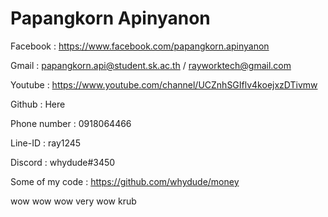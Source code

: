 # Papangkorn Apinyanon

Facebook : https://www.facebook.com/papangkorn.apinyanon

Gmail : papangkorn.api@student.sk.ac.th / rayworktech@gmail.com

Youtube : https://www.youtube.com/channel/UCZnhSGIflv4koejxzDTivmw

Github : Here

Phone number : 0918064466

Line-ID : ray1245

Discord : whydude#3450

Some of my code : https://github.com/whydude/money

wow wow wow very wow krub
